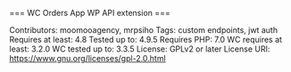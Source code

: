 === WC Orders App WP API extension ===

Contributors: moomooagency, mrpsiho
Tags: custom endpoints, jwt auth
Requires at least: 4.8
Tested up to: 4.9.5
Requires PHP: 7.0
WC requires at least: 3.2.0
WC tested up to: 3.3.5
License: GPLv2 or later
License URI: https://www.gnu.org/licenses/gpl-2.0.html
